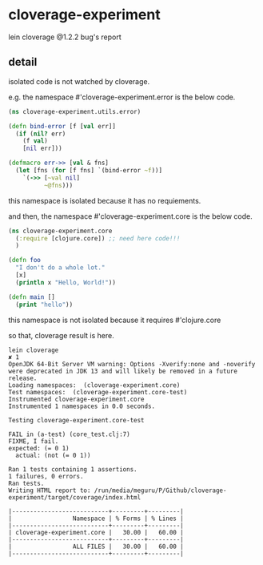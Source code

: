 # cloverage-experiment

lein cloverage @1.2.2 bug's report

## detail

isolated code is not watched by cloverage.

e.g. the namespace #'cloverage-experiment.error is the below code.

```clojure
(ns cloverage-experiment.utils.error)

(defn bind-error [f [val err]]
  (if (nil? err)
    (f val)
    [nil err]))

(defmacro err->> [val & fns]
  (let [fns (for [f fns] `(bind-error ~f))]
    `(->> [~val nil]
          ~@fns)))
```

this namespace is isolated because it has no requiements.

and then, the namespace #'cloverage-experiment.core is the below code.

```clojure
(ns cloverage-experiment.core
  (:require [clojure.core]) ;; need here code!!!
  )

(defn foo
  "I don't do a whole lot."
  [x]
  (println x "Hello, World!"))

(defn main []
  (print "hello"))
```

this namespace is not isolated because it requires #'clojure.core

so that, cloverage result is here.

```text
lein cloverage                                                                           ✘ 1
OpenJDK 64-Bit Server VM warning: Options -Xverify:none and -noverify were deprecated in JDK 13 and will likely be removed in a future release.
Loading namespaces:  (cloverage-experiment.core)
Test namespaces:  (cloverage-experiment.core-test)
Instrumented cloverage-experiment.core
Instrumented 1 namespaces in 0.0 seconds.

Testing cloverage-experiment.core-test

FAIL in (a-test) (core_test.clj:7)
FIXME, I fail.
expected: (= 0 1)
  actual: (not (= 0 1))

Ran 1 tests containing 1 assertions.
1 failures, 0 errors.
Ran tests.
Writing HTML report to: /run/media/meguru/P/Github/cloverage-experiment/target/coverage/index.html

|---------------------------+---------+---------|
|                 Namespace | % Forms | % Lines |
|---------------------------+---------+---------|
| cloverage-experiment.core |   30.00 |   60.00 |
|---------------------------+---------+---------|
|                 ALL FILES |   30.00 |   60.00 |
|---------------------------+---------+---------|
```
